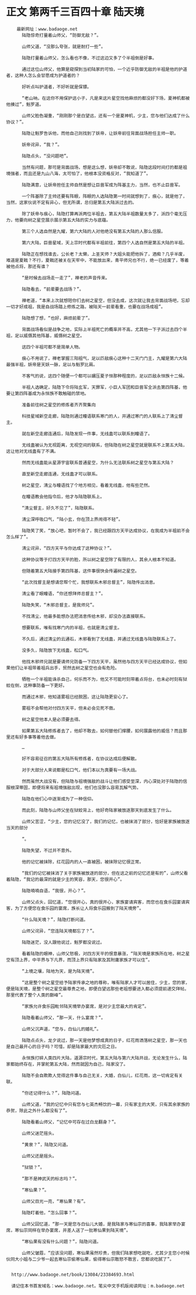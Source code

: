 # 正文 第两千三百四十章 陆天境
        最新网址：www.badaoge.net
          陆隐惊奇打量着山师父，“防御无敌？”。
      
          山师父道，“没那么夸张，就是耐打一些”。
      
          陆隐打量着山师父，怎么看也不像，不过这边又多了个半祖倒是好事。
      
          通过这位山师父，他算是窥探到当初陆家的可怕，一个近乎防御无敌的半祖是他的护道者，这种人怎么会甘愿成为护道者的？
      
          好听点叫护道者，不好听就是保镖。
      
          “老山呐，在这你不用保护这小子，凡是来这片星空找他麻烦的都没好下场，夏神机都被他揍过”，魁罗道。
      
          山师父脸色凝重，“刚刚那个是白望远，还有一个是夏神机，少主，您与他们达成了什么协议？”。
      
          陆隐让魁罗告诉他，而他自己则找到了妖帝，让妖帝前往背面战场担任主帅一职。
      
          妖帝诧异，“我？”。
      
          陆隐点头，“没问题吧”。
      
          当然有问题，那可是背面战场，想是这么想，妖帝却不敢说，陆隐这段时间打的都是祖境强者，而且还是九山八海，太可怕了，他根本没资格反对，“我知道了”。
      
          陆隐满意，让妖帝担任主帅自然是想让巨兽军成为阵基主力，当然，也不止巨兽军。
      
          一个阵基除了主帅还要有阵眼，阵眼的人选陆隐第一时间就想到了，痕心，就是他了，当然，这家伙说不定有异心，但无所谓，总归是第五大陆派过去的。
      
          除了妖帝与痕心，陆隐打算再派两位半祖去，第五大陆半祖数量太多了，派四个毫无压力，他要向树之星空展示展示第五大陆的实力与底蕴。
      
          第三个人选自然是九耀，第六大陆的人对他绝没有第五大陆的人那么信服。
      
          第六大陆，巨兽星域，天上宗时代都有半祖前往，第四个人选自然是第五大陆的半祖。
      
          陆隐正在想找谁去，公长老？太懒，上圣天师？大姐头能把他拆了，酒痴？几乎半废，难道是夏戟？不行，夏戟还被关在天牢中，不能放出来，青平师兄也不行，绝一已经废了，等着被他点将，那还有谁？
      
          “是时候去战场走一走了”，禅老的声音传来。
      
          陆隐看去，“前辈要去战场？”。
      
          禅老道，“本来上次就想陪你们去树之星空，但没去成，这次就让我去背面战场吧，忘却一切才好成祖，我是自战场踏上修炼之路，被陆天一前辈看重，也要在战场成祖”。
      
          陆隐想了想，“也好，麻烦前辈了”。
      
          背面战场看似是战争之地，实际上半祖死亡的概率并不高，尤其他一下子派过去四个半祖，足以威慑其他阵基，威慑树之星空。
      
          这四个半祖可都不是简单人物。
      
          痕心不用说了，禅老掌握三阳祖气，足以匹敌痕心这种十二天门门主，九耀是第六大陆最强半祖，妖帝是天妖一脉，足以与魁罗比肩。
      
          不客气的说，这四个随便一个都可以碾压夏子恒那种程度的，足以匹敌永恒族十二候。
      
          半祖人选确定，陆隐下令将陆玄军，天罪军，小巨人军团和巨兽军全派去第四阵基，他要让第四阵基成为永恒族不敢触碰的禁地。
      
          准备前往树之星空的修炼者齐齐聚集向
      
          科技星域新空走廊，陆隐则通过瞳语联系寒门的人，并通过寒门的人联系上了清尘督主。
      
          就在新空走廊连通后，陆隐发现一件事，无线蛊可以联系到瞳语了。
      
          无线蛊被认为无视距离，无视空间的联系，但陆隐在树之星空就是联系不上第五大陆，这让他对无线蛊有了不满。
      
          然而无线蛊能从星源宇宙联系普通星空，为什么无法联系树之星空与第五大陆？
      
          直至新空走廊连通，无线蛊才可以联系。
      
          树之星空，清尘与瞳语找了个地方相见，看着无线蛊，他有些茫然。
      
          在瞳语教会他指令后，他才与陆隐联系上。
      
          “清尘督主，好久不见了”，陆隐联系。
      
          清尘深呼吸口气，“陆小玄，你在顶上界闹得不轻”。
      
          陆隐笑了笑，“放心吧，暂时不会了，我已经跟四方天平达成协议，在我成为半祖前不会怎么样了”。
      
          清尘诧异，“四方天平与你达成了这种协议？”。
      
          这种协议等于打四方天平的脸，所以树之星空除了有限的人，其余人根本不知道。
      
          但随着第五大陆接手第四阵基，这件事很快会传遍树之星空。
      
          “此次找督主是想请您帮个忙，我想联系木邪总督主”，陆隐传出消息。
      
          清尘看了眼瞳语，“你还想拜师总督主？”。
      
          陆隐失笑，“木邪总督主，是我师兄”。
      
          不找清尘，他最多能想办法把消息传给木邪，却没办法直接联系。
      
          想要联系，唯有找寒门内的半祖，也就是清尘督主。
      
          不久后，通过清尘的云通石，木邪看到了无线蛊，并通过无线蛊与陆隐联系上了。
      
          没多久，陆隐放下无线蛊，松口气。
      
          他找木邪师兄就是要请师兄防备一下四方天平，虽然他与四方天平已经达成协议，但如果他们让半祖带着祖兵出手，贸然去树之星空也会有危险。
      
          牺牲一个半祖能诛杀自己，何乐而不为，他又不可能时刻带着点将台，也未必时刻有狱蛟在侧，这种事防备一下更好。
      
          而通过木邪，他知道雾祖已经脱困，这让陆隐更安心了。
      
          雾祖不会帮他对付四方天平，但未必会见死不救。
      
          树之星空他本人是必须要去得。
      
          如果第五大陆修炼者去了，他却不敢去，如何替他们撑腰，如何展露他的威信？而且那里还有好多事等着他去做。
      
          …
      
          好不容易征召的第五大陆所有修炼者，在协议达成后便解散。
      
          对于大部分人来说都是松口气，他们本以为真要有一场大战。
      
          然而虽然大战没有，但陆隐与祖境强敌的战斗让他们感受至深，内心深处对于陆隐的信服根深蒂固，即便将来有祖境强敌出现，他们也没那么容易瓦解气势。
      
          陆隐在他们心中逐渐成为了一种信仰。
      
          而此刻，陆隐与山师父坐在狱蛟背上，他好奇陆家被放逐那天到底发生了什么。
      
          山师父苦涩，“少主，您的记忆没了，我们的记忆，也被抹消了部分，恰好是家族被放逐当天的部分
      
          ”。
      
          陆隐失望，不过并不意外。
      
          他的记忆被抹除，红花园内的人一直被困，被抹除记忆很正常。
      
          “我们的记忆被抹消了关于家族被放逐的部分，但在这之前的记忆还是有的”，山师父看着陆隐，“我记的最深的就是少主的笑容，那天，您很开心”。
      
          陆隐喃喃自语，“我很，开心？”。
      
          山师父点头，回忆道，“您很开心，真的很开心，家族宴请宾客，而您也在食乐园宴请宾客，为了方便您在食乐园的宴席，族长让人将食乐园搬到了陆天境旁”。
      
          “什么陆天境？”，陆隐打断问道。
      
          山师父诧异，“您连陆天境都忘了？”。
      
          陆隐迷茫，没人跟他说过，魁罗都没说过。
      
          看着陆隐的眼神，山师父怒极，对四方天平的恨意暴涨，“陆天境是家族所在地，树之星空有顶上界，中平界与下凡界，而顶上界只有陆家及其附庸家族才可以住”。
      
          “上境之壤，陆地为天，是为陆天境”。
      
          “这是整个树之星空给予陆家传承之地的尊称，唯有陆家人才可以居住，少主，您的家，便是陆天境，是整个树之星空最尊贵之地，即便白望远那些老祖想要进入都必须提前递交拜帖，那里代表了整个人类的巅峰”。
      
          “家族允许食乐园毗邻陆天境举办宴席，是对少主您最大的肯定”。
      
          陆隐看着山师父，“那一天，什么宴席？”。
      
          山师父沉声道，“您与，白仙儿的婚礼”。
      
          陆隐点点头，龙夕说过，那一天是他梦想成真的日子，红花雨洒落树之星空，那一天也是自己最开心的日子吗？可惜，却是陆家最大的灾厄之日。
      
          永恒族打碎人类四片大陆，道源宗时代，第五大陆与第六大陆开战，无论发生什么，陆家都始终存在，并掌舵第五大陆，然而就因为自己，陆家没了。
      
          陆隐不会自欺欺人觉得这件事与自己无关，大婚，白仙儿，红花雨，这一切肯定有关联。
      
          “你还记得什么？”，陆隐问道。
      
          山师父道，“我的记忆中只有您与七英杰畅饮的一幕，只有家主的大笑，只有其余家族的恭贺，除此之外什么都没有了”。
      
          陆隐看着山师父，“记忆中可存在过白龙翻身？”。
      
          山师父迷茫摇头。
      
          “黄泉？”，陆隐又问道。
      
          山师父还是摇头。
      
          “狱锁？”。
      
          “那不是神武天的标志吗？”。
      
          “寒仙果？”。
      
          山师父目光一亮，“寒仙果？有”。
      
          陆隐盯着他，“怎么回事？”。
      
          山师父回忆道，“那一天是您与白仙儿大婚，是我陆家与寒仙宗的喜事，我陆家举办宴席，寒仙宗同样在举办宴席，并差人送了一批寒仙果到陆天境”。
      
          “寒仙果有没有什么问题？”，陆隐问道。
      
          山师父皱眉，“应该没问题，寒仙果虽然珍贵，但我们陆家想吃就吃，尤其少主您小时候伙同大小姐与二少爷一起去寒仙宗偷寒仙果，偷得寒仙宗敢怒不敢言，您都说吃腻了”。
      
      
      http://www.badaoge.net/book/13084/23384693.html
      
      请记住本书首发域名：www.badaoge.net。笔尖中文手机版阅读网址：m.badaoge.net